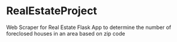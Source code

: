 # RealEstateProject
Web Scraper for Real Estate Flask App to determine the number of foreclosed houses in an area based on zip code
